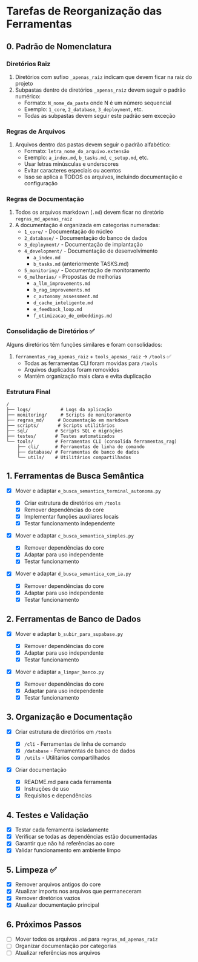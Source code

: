 # Tarefas de Reorganização das Ferramentas

## 0. Padrão de Nomenclatura

### Diretórios Raiz

1. Diretórios com sufixo `_apenas_raiz` indicam que devem ficar na raiz do projeto
2. Subpastas dentro de diretórios `_apenas_raiz` devem seguir o padrão numérico:
   - Formato: `N_nome_da_pasta` onde N é um número sequencial
   - Exemplo: `1_core`, `2_database`, `3_deployment`, etc.
   - Todas as subpastas devem seguir este padrão sem exceção

### Regras de Arquivos

1. Arquivos dentro das pastas devem seguir o padrão alfabético:
   - Formato: `letra_nome_do_arquivo.extensão`
   - Exemplo: `a_index.md`, `b_tasks.md`, `c_setup.md`, etc.
   - Usar letras minúsculas e underscores
   - Evitar caracteres especiais ou acentos
   - Isso se aplica a TODOS os arquivos, incluindo documentação e configuração

### Regras de Documentação

1. Todos os arquivos markdown (`.md`) devem ficar no diretório `regras_md_apenas_raiz`
2. A documentação é organizada em categorias numeradas:
   - `1_core/` - Documentação do núcleo
   - `2_database/` - Documentação do banco de dados
   - `3_deployment/` - Documentação de implantação
   - `4_development/` - Documentação de desenvolvimento
     - `a_index.md`
     - `b_tasks.md` (anteriormente TASKS.md)
   - `5_monitoring/` - Documentação de monitoramento
   - `6_melhorias/` - Propostas de melhorias
     - `a_llm_improvements.md`
     - `b_rag_improvements.md`
     - `c_autonomy_assessment.md`
     - `d_cache_inteligente.md`
     - `e_feedback_loop.md`
     - `f_otimizacao_de_embeddings.md`

### Consolidação de Diretórios ✅

Alguns diretórios têm funções similares e foram consolidados:

1. `ferramentas_rag_apenas_raiz` + `tools_apenas_raiz` → `/tools` ✅
   - Todas as ferramentas CLI foram movidas para `/tools`
   - Arquivos duplicados foram removidos
   - Mantém organização mais clara e evita duplicação

### Estrutura Final

```
/
├── logs/           # Logs da aplicação
├── monitoring/     # Scripts de monitoramento
├── regras_md/     # Documentação em markdown
├── scripts/       # Scripts utilitários
├── sql/          # Scripts SQL e migrações
├── testes/       # Testes automatizados
└── tools/        # Ferramentas CLI (consolida ferramentas_rag)
    ├── cli/      # Ferramentas de linha de comando
    ├── database/ # Ferramentas de banco de dados
    └── utils/    # Utilitários compartilhados
```

## 1. Ferramentas de Busca Semântica

- [x] Mover e adaptar `e_busca_semantica_terminal_autonoma.py`

  - [x] Criar estrutura de diretórios em `/tools`
  - [x] Remover dependências do core
  - [x] Implementar funções auxiliares locais
  - [x] Testar funcionamento independente

- [x] Mover e adaptar `c_busca_semantica_simples.py`

  - [x] Remover dependências do core
  - [x] Adaptar para uso independente
  - [x] Testar funcionamento

- [x] Mover e adaptar `d_busca_semantica_com_ia.py`
  - [x] Remover dependências do core
  - [x] Adaptar para uso independente
  - [x] Testar funcionamento

## 2. Ferramentas de Banco de Dados

- [x] Mover e adaptar `b_subir_para_supabase.py`

  - [x] Remover dependências do core
  - [x] Adaptar para uso independente
  - [x] Testar funcionamento

- [x] Mover e adaptar `a_limpar_banco.py`
  - [x] Remover dependências do core
  - [x] Adaptar para uso independente
  - [x] Testar funcionamento

## 3. Organização e Documentação

- [x] Criar estrutura de diretórios em `/tools`

  - [x] `/cli` - Ferramentas de linha de comando
  - [x] `/database` - Ferramentas de banco de dados
  - [x] `/utils` - Utilitários compartilhados

- [x] Criar documentação
  - [x] README.md para cada ferramenta
  - [x] Instruções de uso
  - [x] Requisitos e dependências

## 4. Testes e Validação

- [x] Testar cada ferramenta isoladamente
- [x] Verificar se todas as dependências estão documentadas
- [x] Garantir que não há referências ao core
- [x] Validar funcionamento em ambiente limpo

## 5. Limpeza ✅

- [x] Remover arquivos antigos do core
- [x] Atualizar imports nos arquivos que permaneceram
- [x] Remover diretórios vazios
- [x] Atualizar documentação principal

## 6. Próximos Passos

- [ ] Mover todos os arquivos `.md` para `regras_md_apenas_raiz`
- [ ] Organizar documentação por categorias
- [ ] Atualizar referências nos arquivos

